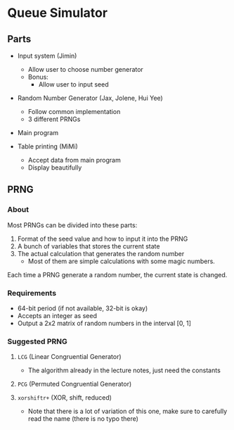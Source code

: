 # Queue Simulator

## Parts

- Input system (Jimin)
    - Allow user to choose number generator
    - Bonus:
        - Allow user to input seed

- Random Number Generator (Jax, Jolene, Hui Yee)
    - Follow common implementation
    - 3 different PRNGs

- Main program

- Table printing (MiMi)
    - Accept data from main program
    - Display beautifully


## PRNG

### About

Most PRNGs can be divided into these parts:
1. Format of the seed value and how to input it into the PRNG
2. A bunch of variables that stores the current state
3. The actual calculation that generates the random number
    - Most of them are simple calculations with some magic numbers.

Each time a PRNG generate a random number, the current state is changed.

### Requirements

- 64-bit period (if not available, 32-bit is okay)
- Accepts an integer as seed
- Output a 2x2 matrix of random numbers in the interval [0, 1]

### Suggested PRNG
1. `LCG` (Linear Congruential Generator)
    - The algorithm already in the lecture notes, just need the constants

2. `PCG` (Permuted Congruential Generator)

3. `xorshiftr+` (XOR, shift, reduced)
    - Note that there is a lot of variation of this one, make sure to carefully read the name (there is no typo there)
